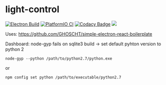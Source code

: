# light-control

[![Electron Build](https://github.com/GHOSCHT/light-control/actions/workflows/Electron.yml/badge.svg)](https://github.com/GHOSCHT/light-control/actions/workflows/Electron.yml)
[![PlatformIO CI](https://github.com/GHOSCHT/light-control/actions/workflows/PlatformIO.yml/badge.svg)](https://github.com/GHOSCHT/light-control/actions/workflows/PlatformIO.yml)
[![Codacy Badge](https://app.codacy.com/project/badge/Grade/bdb8a994396345efab8271307f1ea155)](https://www.codacy.com/gh/GHOSCHT/light-control/dashboard?utm_source=github.com&amp;utm_medium=referral&amp;utm_content=GHOSCHT/light-control&amp;utm_campaign=Badge_Grade)
<a href="https://www.figma.com/file/fK5tEIw4Zx8AivuVbu79Lw/Light-Control"><img src="https://img.shields.io/badge/Figma-F24E1E?style=flat&logo=figma&logoColor=white" />
</a>

Uses: https://github.com/GHOSCHT/simple-electron-react-boilerplate

Dashboard: node-gyp fails on sqlite3 build -> set default pyhton version to python 2
```
node-gyp --python /path/to/python2.7/python.exe
```
or
```
npm config set python /path/to/executable/python2.7
```   
